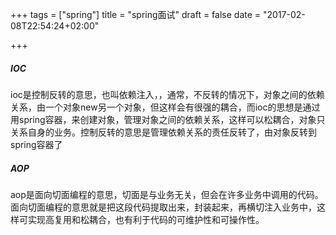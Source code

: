 +++
tags = ["spring"]
title = "spring面试"
draft = false
date = "2017-02-08T22:54:24+02:00"

+++


##### IOC

ioc是控制反转的意思，也叫依赖注入，，通常，不反转的情况下，对象之间的依赖关系，由一个对象new另一个对象，但这样会有很强的耦合，而ioc的思想是通过用spring容器，来创建对象，管理对象之间的依赖关系，这样可以松耦合，对象只关系自身的业务。控制反转的意思是管理依赖关系的责任反转了，由对象反转到spring容器了


##### AOP

aop是面向切面编程的意思，切面是与业务无关，但会在许多业务中调用的代码。面向切面编程的意思就是把这段代码提取出来，封装起来，再横切注入业务中，这样可实现高复用和松耦合，也有利于代码的可维护性和可操作性。



